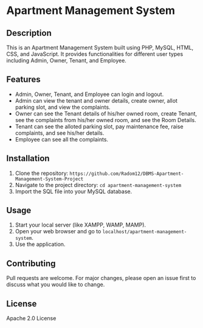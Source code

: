 # Apartment Management System

## Description

This is an Apartment Management System built using PHP, MySQL, HTML, CSS, and JavaScript. It provides functionalities for different user types including Admin, Owner, Tenant, and Employee.

## Features

- Admin, Owner, Tenant, and Employee can login and logout.
- Admin can view the tenant and owner details, create owner, allot parking slot, and view the complaints.
- Owner can see the Tenant details of his/her owned room, create Tenant, see the complaints from his/her owned room, and see the Room Details.
- Tenant can see the alloted parking slot, pay maintenance fee, raise complaints, and see his/her details.
- Employee can see all the complaints.

## Installation

1. Clone the repository: `https://github.com/Radom12/DBMS-Apartment-Management-System-Project`
2. Navigate to the project directory: `cd apartment-management-system`
3. Import the SQL file into your MySQL database.

## Usage

1. Start your local server (like XAMPP, WAMP, MAMP).
2. Open your web browser and go to `localhost/apartment-management-system`.
3. Use the application.

## Contributing

Pull requests are welcome. For major changes, please open an issue first to discuss what you would like to change.

## License

Apache 2.0 License
